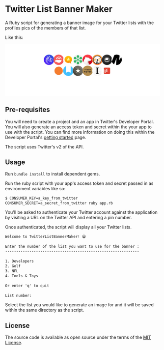 # Twitter List Banner Maker

A Ruby script for generating a banner image for your Twitter lists with the profiles pics of the members of that list.

Like this:

![A list of Twitter avatars.](https://github.com/matthewl/TwitterListBannerMaker/blob/main/twitter_list_example.png?raw=true)


## Pre-requisites

You will need to create a project and an app in Twitter's Developer Portal. You will also generate an access token and secret within the your app to use with the script. You can find more information on doing this within the Developer Portal's [getting started](https://developer.twitter.com/en/docs/platform-overview) page.

The script uses Twitter's v2 of the API.

## Usage

Run `bundle install` to install dependent gems.

Run the ruby script with your app's access token and secret passed in as environment variables like so:

```
$ CONSUMER_KEY=a_key_from_twitter CONSUMER_SECRET=a_secret_from_twitter ruby app.rb
```

You'll be asked to authenticate your Twitter account against the application by visiting a URL on the Twitter API and entering a pin number.

Once authenticated, the script will display all your Twitter lists.

```
Welcome to TwitterListBannerMaker! 😀

Enter the number of the list you want to use for the banner :
-------------------------------------------------------------

1. Developers
2. Golf
3. NFL
4. Tools & Toys

Or enter 'q' to quit

List number:

```

Select the list you would like to generate an image for and it will be saved within the same directory as the script.

## License

The source code is available as open source under the terms of the [MIT License](https://opensource.org/licenses/MIT).

